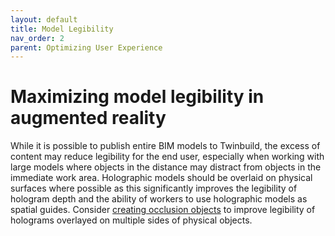 ```yaml
---
layout: default
title: Model Legibility
nav_order: 2
parent: Optimizing User Experience
---
```


# Maximizing model legibility in augmented reality

While it is possible to publish entire BIM models to Twinbuild, the excess of content may reduce legibility for the end user, especially when working with large models where objects in the distance may distract from objects in the immediate work area. Holographic models should be overlaid on physical surfaces where possible as this significantly improves the legibility of hologram depth and the ability of workers to use holographic models as spatial guides. Consider [creating occlusion objects]({{site.baseurl}}/model-preparation/model-materiality) to improve legibility of holograms overlayed on multiple sides of physical objects.
